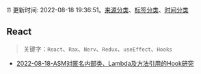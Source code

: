 :alarm_clock: 更新时间: 2022-08-18 19:36:51。[来源分类](../README.md)、[标签分类](../TAGS.md)、[时间分类](../TIMELINE.md)

## React


> 关键字：`React`、`Rax`、`Nerv`、`Redux`、`useEffect`、`Hooks`



- [2022-08-18-ASM对匿名内部类、Lambda及方法引用的Hook研究](https://toutiao.io/k/smaj0vg) 